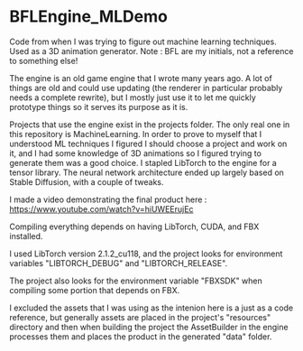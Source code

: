 # BFLEngine_MLDemo
Code from when I was trying to figure out machine learning techniques.  Used as a 3D animation generator.
Note : BFL are my initials, not a reference to something else!


The engine is an old game engine that I wrote many years ago.  A lot of things are old and could use updating (the renderer in particular probably needs a complete rewrite), but I mostly just use it to let me quickly prototype things so it serves its purpose as it is.

Projects that use the engine exist in the projects folder.  The only real one in this repository is MachineLearning.  In order to prove to myself that I understood ML techniques I figured I should choose a project and work on it, and I had some knowledge of 3D animations so I figured trying to generate them was a good choice.  I stapled LibTorch to the engine for a tensor library.  The neural network architecture ended up largely based on Stable Diffusion, with a couple of tweaks.

I made a video demonstrating the final product here : https://www.youtube.com/watch?v=hiUWEErujEc

Compiling everything depends on having LibTorch, CUDA, and FBX installed.

I used LibTorch version 2.1.2_cu118, and the project looks for environment variables "LIBTORCH_DEBUG" and "LIBTORCH_RELEASE".

The project also looks for the environment variable "FBXSDK" when compiling some portion that depends on FBX.

I excluded the assets that I was using as the intenion here is a just as a code reference, but generally assets are placed in the project's "resources" directory and then when building the project the AssetBuilder in the engine processes them and places the product in the generated "data" folder.